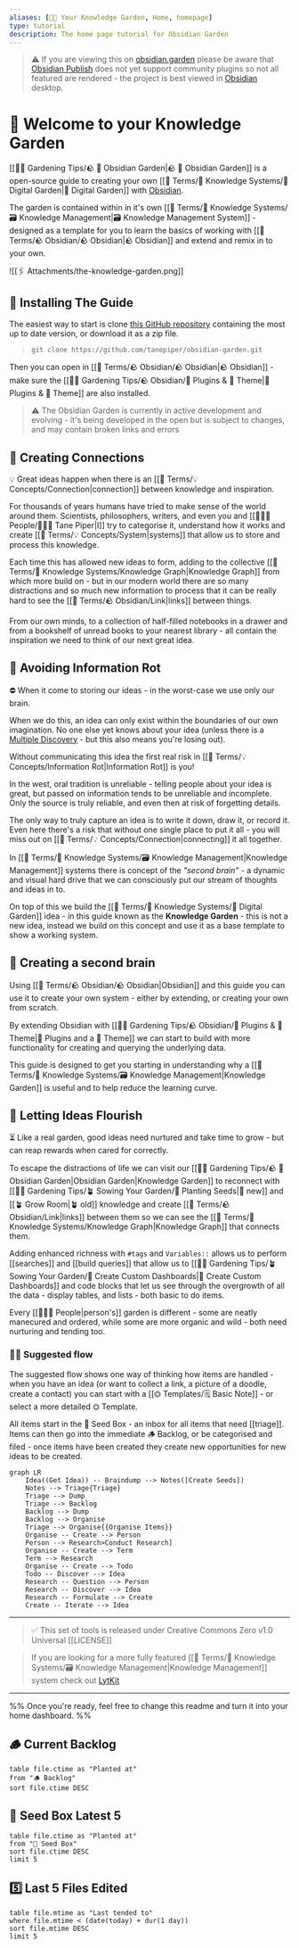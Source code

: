 ```yaml
---
aliases: [🧑‍🌾 Your Knowledge Garden, Home, homepage]
type: tutorial
description: The home page tutorial for Obsidian Garden
---
```


> ⚠️ If you are viewing this on [obsidian.garden](https://obsidian.garden) please be aware that [Obsidian Publish](https://help.obsidian.md/Plugins/Publish) does not yet support community plugins so not all featured are rendered - the project is best viewed in [Obsidian](https://obsidian.md) desktop.

# 👋 Welcome to your Knowledge Garden

[[👩‍🌾 Gardening Tips/🪨  🌳  Obsidian Garden|🪨  🌳  Obsidian Garden]] is a open-source guide to creating your own [[📇 Terms/🧠 Knowledge Systems/🌳 Digital Garden|🌳  Digital Garden]] with [Obsidian](https://obsidian.md).

The garden is contained within in it's own [[📇 Terms/🧠 Knowledge Systems/🗃 Knowledge Management|🗃  Knowledge Management System]] - designed as a template for you to learn the basics of working with [[📇 Terms/🪨 Obsidian/🪨 Obsidian|🪨  Obsidian]] and extend and remix in to your own.

![[🖇 Attachments/the-knowledge-garden.png]]

## 💾 Installing The Guide

The easiest way to start is clone [this GitHub repository](https://github.com/tanepiper/obsidian-garden) containing the most up to date version, or download it as a zip file.

> `git clone https://github.com/tanepiper/obsidian-garden.git`

Then you can open in [[📇 Terms/🪨 Obsidian/🪨 Obsidian|🪨 Obsidian]] - make sure the [[👩‍🌾 Gardening Tips/🪨 Obsidian/🔌 Plugins & 🌈 Theme|🔌  Plugins & 🌈  Theme]] are also installed.

> ⚠️ The Obsidian Garden is currently in active development and evolving - it's being developed in the open but is subject to changes, and may contain broken links and errors

## 🔗 Creating Connections

💡 Great ideas happen when there is an [[📇 Terms/💡 Concepts/Connection|connection]] between knowledge and inspiration.

For thousands of years humans have tried to make sense of the world around them. Scientists, philosophers, writers, and even you and [[👨‍👧‍👦 People/🧑🏻‍💻 Tane Piper|I]] try to categorise it, understand how it works and create [[📇 Terms/💡 Concepts/System|systems]] that allow us to store and process this knowledge.

Each time this has allowed new ideas to form, adding to the collective [[📇 Terms/🧠 Knowledge Systems/Knowledge Graph|Knowledge Graph]] from which more build on - but in our modern world there are so many distractions and so much new information to process that it can be really hard to see the [[📇 Terms/🪨 Obsidian/Link|links]] between things.

From our own minds, to a collection of half-filled notebooks in a drawer and from a bookshelf of unread books to your nearest library - all contain the inspiration we need to think of our next great idea.

## 💩 Avoiding Information Rot

⛔️ When it come to storing our ideas - in the worst-case we use only our brain.

When we do this, an idea can only exist within the boundaries of our own imagination. No one else yet knows about your idea (unless there is a [Multiple Discovery](https://en.wikipedia.org/wiki/Multiple_discovery) - but this also means you're losing out).

Without communicating this idea the first real risk in [[📇 Terms/💡 Concepts/Information Rot|Information Rot]] is you!

In the west, oral tradition is unreliable - telling people about your idea is great, but passed on information tends to be unreliable and incomplete. Only the source is truly reliable, and even then at risk of forgetting details.

The only way to truly capture an idea is to write it down, draw it, or record it. Even here there's a risk that without one single place to put it all - you will miss out on [[📇 Terms/💡 Concepts/Connection|connecting]] it all together.

In [[📇 Terms/🧠 Knowledge Systems/🗃 Knowledge Management|Knowledge Management]] systems there is concept of the _"second brain"_ - a dynamic and visual hard drive that we can consciously put our stream of thoughts and ideas in to.

On top of this we build the [[📇 Terms/🧠 Knowledge Systems/🌳 Digital Garden]] idea - in this guide known as the **Knowledge Garden** - this is not a new idea, instead we build on this concept and use it as a base template to show a working system.

## 🧠 Creating a second brain

Using [[📇 Terms/🪨 Obsidian/🪨 Obsidian|Obsidian]] and this guide you can use it to create your own system - either by extending, or creating your own from scratch.

By extending Obsidian with [[👩‍🌾 Gardening Tips/🪨 Obsidian/🔌 Plugins & 🌈 Theme|🔌 Plugins and a 🌈 Theme]] we can start to build with more functionality for creating and querying the underlying data.

This guide is designed to get you starting in understanding why a [[📇 Terms/🧠 Knowledge Systems/🗃 Knowledge Management|Knowledge Garden]] is useful and to help reduce the learning curve.

## 🌺 Letting Ideas Flourish

⏳ Like a real garden, good ideas need nurtured and take time to grow - but can reap rewards when cared for correctly.

To escape the distractions of life we can visit our [[👩‍🌾 Gardening Tips/🪨  🌳  Obsidian Garden|Obsidian Garden|Knowledge Garden]] to reconnect with [[👩‍🌾 Gardening Tips/🪴 Sowing Your Garden/🌱 Planting Seeds|🌱 new]] and [[🪴 Grow Room|🪴 old]] knowledge and create [[📇 Terms/🪨 Obsidian/Link|links]] between them so we can see the [[📇 Terms/🧠 Knowledge Systems/Knowledge Graph|Knowledge Graph]] that connects them.

Adding enhanced richness with `#tags` and `Variables::` allows us to perform [[searches]] and [[build queries]] that allow us to [[👩‍🌾 Gardening Tips/🪴 Sowing Your Garden/🎯  Create Custom Dashboards|🎯 Create Custom Dashboards]] and code blocks that let us see through the overgrowth of all the data - display tables, and lists - both basic to do items.

Every [[👨‍👧‍👦 People|person's]] garden is different - some are neatly manecured and ordered, while some are more organic and wild - both need nurturing and tending too.

### 🏄‍♂️ Suggested flow

The suggested flow shows one way of thinking how items are handled - when you have an idea (or want to collect a link, a picture of a doodle, create a contact) you can start with a [[⏣ Templates/🗒 Basic Note]] - or select a more detailed ⏣ Template.

All items start in the 🌱 Seed Box - an inbox for all items that need [[triage]].  Items can then go into the immediate 🪵 Backlog, or be categorised and filed - once items have been created they create new opportunities for new ideas to be created.

```mermaid
graph LR
	Idea((Get Idea)) -- Braindump --> Notes([Create Seeds])
	Notes --> Triage{Triage}
	Triage --> Dump
	Triage --> Backlog
	Backlog --> Dump
	Backlog --> Organise
	Triage --> Organise{{Organise Items}}
	Organise -- Create --> Person
	Person --> Research>Conduct Research]
	Organise -- Create --> Term
	Term --> Research
	Organise -- Create --> Todo
	Todo -- Discover --> Idea
	Research -- Question --> Person
	Research -- Discover --> Idea
	Research -- Formulate --> Create
	Create -- Iterate --> Idea
```

---

> ✅ This set of tools is released under Creative Commons Zero v1.0 Universal [[LICENSE]]

> If you are looking for a more fully featured [[📇 Terms/🧠 Knowledge Systems/🗃 Knowledge Management|Knowledge Management]] system check out [LytKit](https://publish.obsidian.md/lyt-kit/_Start+Here)

---

%%
Once you're ready, feel free to change this readme and turn it into your home dashboard.
%%

## 🪵 Current Backlog

```dataview
table file.ctime as "Planted at" 
from "🪵 Backlog"
sort file.ctime DESC
```

## 🌱 Seed Box Latest 5

```dataview
table file.ctime as "Planted at" 
from "🌱 Seed Box"
sort file.ctime DESC
limit 5
```

## 5️⃣ Last 5 Files Edited

```dataview
table file.mtime as "Last tended to"
where file.mtime < (date(today) + dur(1 day))
sort file.mtime DESC
limit 5
```
